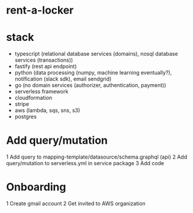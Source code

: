 # rent-a-locker

# stack

- typescript (relational database services (domains), nosql database services (transactions))
- fastify (rest api endpoint)
- python (data processing (numpy, machine learning eventually?), notification (slack sdk), email sendgrid)
- go (no domain services (authorizer, authentication, payment))
- serverless framework
- cloudformation
- stripe
- aws (lambda, sqs, sns, s3)
- postgres

# Add query/mutation

1 Add query to mapping-template/datasource/schema.graphql (api)
2 Add query/mutation to serverless.yml in service package
3 Add code

# Onboarding

1 Create gmail account
2 Get invited to AWS organization
